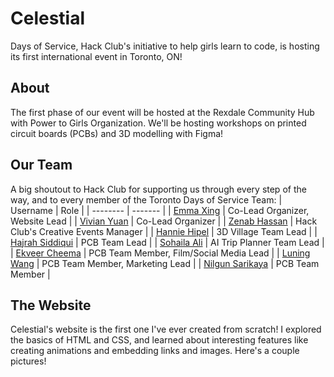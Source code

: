 # Celestial
Days of Service, Hack Club's initiative to help girls learn to code, is hosting its first international event in Toronto, ON!

## About
The first phase of our event will be hosted at the Rexdale Community Hub with Power to Girls Organization. We'll be hosting workshops on printed circuit boards (PCBs) and 3D modelling with Figma!

## Our Team
A big shoutout to Hack Club for supporting us through every step of the way, and to every member of the Toronto Days of Service Team:
| Username    | Role |
| -------- | ------- |
| [Emma Xing](https://github.com/emma-x1) | Co-Lead Organizer, Website Lead |
| [Vivian Yuan]() | Co-Lead Organizer |
| [Zenab Hassan]() | Hack Club's Creative Events Manager |
| [Hannie Hipel]() | 3D Village Team Lead |
| [Hajrah Siddiqui]() | PCB Team Lead |
| [Sohaila Ali]() | AI Trip Planner Team Lead |
| [Ekveer Cheema]() | PCB Team Member, Film/Social Media Lead |
| [Luning Wang]() | PCB Team Member, Marketing Lead |
| [Nilgun Sarikaya]() | PCB Team Member |

## The Website
Celestial's website is the first one I've ever created from scratch! I explored the basics of HTML and CSS, and learned about interesting features like creating animations and embedding links and images. Here's a couple pictures!



